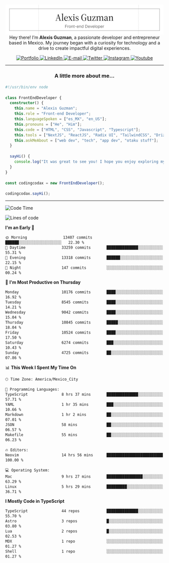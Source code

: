 <img align='right' src="./Banner.png" width="" />
<p align='center'>Hey there! I’m <strong>Alexis Guzman</strong>, a passionate developer and entrepreneur based in Mexico. My journey began with a curiosity for technology and a drive to create impactful digital experiences.</p>

<div align='center'>
  <a href='https://www.codingcodax.dev' target='_blank'>
    <img alt='Portfolio' src='https://img.shields.io/badge/Portfolio-black?logo=vercel&style=flat-square'>
  </a>
  <a href='https://linkedin.com/in/codingcodax' target='_blank'>
    <img alt='LinkedIn' src='https://img.shields.io/badge/LinkedIn-black?logo=LinkedIn&style=flat-square'>
  </a>
  <a href='mailto:hello@codingcodax.com' target='_blank'>
    <img alt='E-mail' src='https://img.shields.io/badge/Email-black?logo=Gmail&style=flat-square'>
  </a>
  <a href='https://x.com/codingcodax' target='_blank'>
    <img alt='Twitter' src='https://img.shields.io/badge/X-black?logo=X&style=flat-square'>
  </a>
  <a href='https://www.instagram.com/codingcodax' target='_blank'>
    <img alt='Instagram' src='https://img.shields.io/badge/Instagram-black?logo=Instagram&style=flat-square'>
  </a>
  <a href='https://www.youtube.com/@codingcodax' target='_blank'>
    <img alt='Youtube' src='https://img.shields.io/badge/YouTube-black?logo=Youtube&style=flat-square'>
  </a>
</div>


---

<h3 align='center'>A little more about me...</h3>

```typescript
#!/usr/bin/env node

class FrontEndDeveloper {
  constructor() {
    this.name = "Alexis Guzman";
    this.role = "Front-end Developer";
    this.languageSpoken = ["es_MX", "en_US"];
    this.pronouns = ["He", "Him"];
    this.code = ["HTML", "CSS", "Javascript", "Typescript"];
    this.tools = ["NextJS", "ReactJS", "Radix UI", "TailwindCSS", "Drizzle", "tRPC"];
    this.askMeAbout = ["web dev", "tech", "app dev", "otaku stuff"];
  }

  sayHi() {
    console.log("It was great to see you! I hope you enjoy exploring my work.");
  }
}

const codingcodax = new FrontEndDeveloper();

codingcodax.sayHi();
```

---

<!--START_SECTION:waka-->
![Code Time](http://img.shields.io/badge/Code%20Time-4%2C225%20hrs%2023%20mins-blue)

![Lines of code](https://img.shields.io/badge/From%20Hello%20World%20I%27ve%20Written-10.5%20million%20lines%20of%20code-blue)

**I'm an Early 🐤** 

```text
🌞 Morning                13407 commits       ██████░░░░░░░░░░░░░░░░░░░   22.30 % 
🌆 Daytime                33259 commits       ██████████████░░░░░░░░░░░   55.31 % 
🌃 Evening                13318 commits       ██████░░░░░░░░░░░░░░░░░░░   22.15 % 
🌙 Night                  147 commits         ░░░░░░░░░░░░░░░░░░░░░░░░░   00.24 % 
```
📅 **I'm Most Productive on Thursday** 

```text
Monday                   10176 commits       ████░░░░░░░░░░░░░░░░░░░░░   16.92 % 
Tuesday                  8545 commits        ████░░░░░░░░░░░░░░░░░░░░░   14.21 % 
Wednesday                9042 commits        ████░░░░░░░░░░░░░░░░░░░░░   15.04 % 
Thursday                 10845 commits       █████░░░░░░░░░░░░░░░░░░░░   18.04 % 
Friday                   10524 commits       ████░░░░░░░░░░░░░░░░░░░░░   17.50 % 
Saturday                 6274 commits        ███░░░░░░░░░░░░░░░░░░░░░░   10.43 % 
Sunday                   4725 commits        ██░░░░░░░░░░░░░░░░░░░░░░░   07.86 % 
```


📊 **This Week I Spent My Time On** 

```text
🕑︎ Time Zone: America/Mexico_City

💬 Programming Languages: 
TypeScript               8 hrs 37 mins       ██████████████░░░░░░░░░░░   57.71 % 
YAML                     1 hr 35 mins        ███░░░░░░░░░░░░░░░░░░░░░░   10.66 % 
Markdown                 1 hr 2 mins         ██░░░░░░░░░░░░░░░░░░░░░░░   07.01 % 
JSON                     58 mins             ██░░░░░░░░░░░░░░░░░░░░░░░   06.57 % 
Makefile                 55 mins             ██░░░░░░░░░░░░░░░░░░░░░░░   06.23 % 

🔥 Editors: 
Neovim                   14 hrs 56 mins      █████████████████████████   100.00 % 

💻 Operating System: 
Mac                      9 hrs 27 mins       ████████████████░░░░░░░░░   63.29 % 
Linux                    5 hrs 29 mins       █████████░░░░░░░░░░░░░░░░   36.71 % 
```

**I Mostly Code in TypeScript** 

```text
TypeScript               44 repos            ██████████████░░░░░░░░░░░   55.70 % 
Astro                    3 repos             █░░░░░░░░░░░░░░░░░░░░░░░░   03.80 % 
Lua                      2 repos             █░░░░░░░░░░░░░░░░░░░░░░░░   02.53 % 
MDX                      1 repo              ░░░░░░░░░░░░░░░░░░░░░░░░░   01.27 % 
Shell                    1 repo              ░░░░░░░░░░░░░░░░░░░░░░░░░   01.27 % 
```




<!--END_SECTION:waka-->
